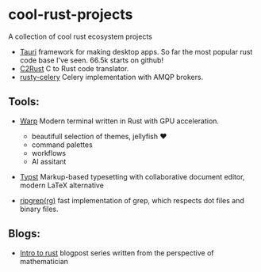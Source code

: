 # cool-rust-projects
A collection of cool rust ecosystem projects

- [Tauri](https://tauri.app/) framework for making desktop apps. So far the most popular rust code base I've seen. 66.5k starts on github!
- [C2Rust](https://c2rust.com/) C to Rust code translator.
- [rusty-celery](https://github.com/rusty-celery/rusty-celery) Celery implementation with AMQP brokers.

## Tools:

- [Warp](https://www.warp.dev/) Modern terminal written in Rust with GPU acceleration.
  - beautifull selection of themes, jellyfish ❤️
  - command palettes
  - workflows
  - AI assitant
  
 - [Typst](https://github.com/typst/typst) Markup-based typesetting with collaborative document editor, modern LaTeX alternative
 - [ripgrep(rg)](https://github.com/BurntSushi/ripgrep) fast implementation of grep, which respects dot files and binary files.

## Blogs:

- [Intro to rust](https://applied-math-coding.medium.com/list/an-introduction-into-rust-22c99777c5e5)  blogpost series written from the perspective of mathematician
